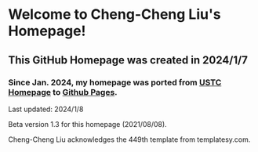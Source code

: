 # Welcome to Cheng-Cheng Liu's Homepage!

## This GitHub Homepage was created in 2024/1/7

### Since Jan. 2024, my homepage was ported from [USTC Homepage](http://home.ustc.edu.cn/~lcc666/) to [Github Pages](https://chengcheng6.github.io).



Last updated: 2024/1/8 
              
Beta version 1.3 for this homepage (2021/08/08).

Cheng-Cheng Liu acknowledges the 449th template from templatesy.com.

